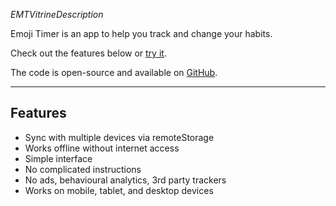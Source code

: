 _EMTVitrineDescription_

Emoji Timer is an app to help you track and change your habits.

Check out the features below or [try it](EMTVitrineTokenTrackURL).

The code is open-source and available on [GitHub](EMT_SHARED_GITHUB_URL).

* * *

## Features
- Sync with multiple devices via remoteStorage
- Works offline without internet access
- Simple interface
- No complicated instructions
- No ads, behavioural analytics, 3rd party trackers
- Works on mobile, tablet, and desktop devices
